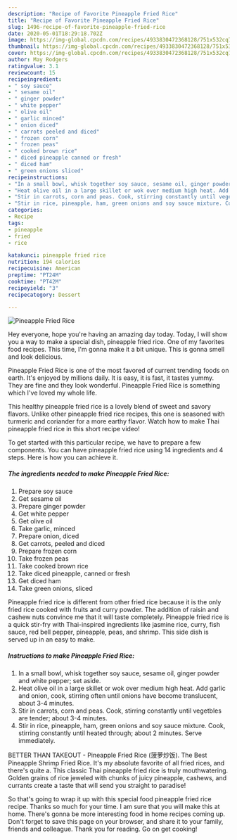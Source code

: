 ```yaml
---
description: "Recipe of Favorite Pineapple Fried Rice"
title: "Recipe of Favorite Pineapple Fried Rice"
slug: 1496-recipe-of-favorite-pineapple-fried-rice
date: 2020-05-01T18:29:18.702Z
image: https://img-global.cpcdn.com/recipes/4933830472368128/751x532cq70/pineapple-fried-rice-recipe-main-photo.jpg
thumbnail: https://img-global.cpcdn.com/recipes/4933830472368128/751x532cq70/pineapple-fried-rice-recipe-main-photo.jpg
cover: https://img-global.cpcdn.com/recipes/4933830472368128/751x532cq70/pineapple-fried-rice-recipe-main-photo.jpg
author: May Rodgers
ratingvalue: 3.1
reviewcount: 15
recipeingredient:
- " soy sauce"
- " sesame oil"
- " ginger powder"
- " white pepper"
- " olive oil"
- " garlic minced"
- " onion diced"
- " carrots peeled and diced"
- " frozen corn"
- " frozen peas"
- " cooked brown rice"
- " diced pineapple canned or fresh"
- " diced ham"
- " green onions sliced"
recipeinstructions:
- "In a small bowl, whisk together soy sauce, sesame oil, ginger powder and white pepper; set aside."
- "Heat olive oil in a large skillet or wok over medium high heat. Add garlic and onion, cook, stirring often until onions have become translucent, about 3-4 minutes."
- "Stir in carrots, corn and peas. Cook, stirring constantly until vegetbles are tender; about 3-4 minutes."
- "Stir in rice, pineapple, ham, green onions and soy sauce mixture. Cook, stirring constantly until heated through; about 2 minutes. Serve immediately."
categories:
- Recipe
tags:
- pineapple
- fried
- rice

katakunci: pineapple fried rice 
nutrition: 194 calories
recipecuisine: American
preptime: "PT24M"
cooktime: "PT42M"
recipeyield: "3"
recipecategory: Dessert

---
```



![Pineapple Fried Rice](https://img-global.cpcdn.com/recipes/4933830472368128/751x532cq70/pineapple-fried-rice-recipe-main-photo.jpg)

Hey everyone, hope you're having an amazing day today. Today, I will show you a way to make a special dish, pineapple fried rice. One of my favorites food recipes. This time, I'm gonna make it a bit unique. This is gonna smell and look delicious.

Pineapple Fried Rice is one of the most favored of current trending foods on earth. It's enjoyed by millions daily. It is easy, it is fast, it tastes yummy. They are fine and they look wonderful. Pineapple Fried Rice is something which I've loved my whole life.

This healthy pineapple fried rice is a lovely blend of sweet and savory flavors. Unlike other pineapple fried rice recipes, this one is seasoned with turmeric and coriander for a more earthy flavor. Watch how to make Thai pineapple fried rice in this short recipe video!


To get started with this particular recipe, we have to prepare a few components. You can have pineapple fried rice using 14 ingredients and 4 steps. Here is how you can achieve it.

<!--inarticleads1-->

##### The ingredients needed to make Pineapple Fried Rice:

1. Prepare  soy sauce
1. Get  sesame oil
1. Prepare  ginger powder
1. Get  white pepper
1. Get  olive oil
1. Take  garlic, minced
1. Prepare  onion, diced
1. Get  carrots, peeled and diced
1. Prepare  frozen corn
1. Take  frozen peas
1. Take  cooked brown rice
1. Take  diced pineapple, canned or fresh
1. Get  diced ham
1. Take  green onions, sliced


Pineapple fried rice is different from other fried rice because it is the only fried rice cooked with fruits and curry powder. The addition of raisin and cashew nuts convince me that it will taste completely. Pineapple fried rice is a quick stir-fry with Thai-inspired ingredients like jasmine rice, curry, fish sauce, red bell pepper, pineapple, peas, and shrimp. This side dish is served up in an easy to make. 

<!--inarticleads2-->

##### Instructions to make Pineapple Fried Rice:

1. In a small bowl, whisk together soy sauce, sesame oil, ginger powder and white pepper; set aside.
1. Heat olive oil in a large skillet or wok over medium high heat. Add garlic and onion, cook, stirring often until onions have become translucent, about 3-4 minutes.
1. Stir in carrots, corn and peas. Cook, stirring constantly until vegetbles are tender; about 3-4 minutes.
1. Stir in rice, pineapple, ham, green onions and soy sauce mixture. Cook, stirring constantly until heated through; about 2 minutes. Serve immediately.


BETTER THAN TAKEOUT - Pineapple Fried Rice (菠萝炒饭). The Best Pineapple Shrimp Fried Rice. It&#39;s my absolute favorite of all fried rices, and there&#39;s quite a. This classic Thai pineapple fried rice is truly mouthwatering. Golden grains of rice jeweled with chunks of juicy pineapple, cashews, and currants create a taste that will send you straight to paradise! 

So that's going to wrap it up with this special food pineapple fried rice recipe. Thanks so much for your time. I am sure that you will make this at home. There's gonna be more interesting food in home recipes coming up. Don't forget to save this page on your browser, and share it to your family, friends and colleague. Thank you for reading. Go on get cooking!
